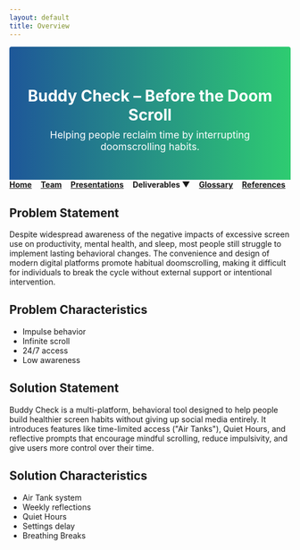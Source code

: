 ```yaml
---
layout: default
title: Overview
---
```


<div style="background: linear-gradient(to right, #1e5799, #2ecc71); padding: 2rem 1rem; text-align: center; border-radius: 4px 4px 0 0;">
  <h1 style="color: white; margin-bottom: 0.5rem;">Buddy Check – Before the Doom Scroll</h1>
  <p style="font-size: 1.1rem; color: white; margin-top: 0;">Helping people reclaim time by interrupting doomscrolling habits.</p>
</div>



<style>
.navbar {
  display: flex;
  gap: 1rem;
  font-weight: bold;
}

.dropdown {
  position: relative;
  display: inline-block;
}

.dropdown-content {
  display: none;
  position: absolute;
  background-color: white;
  min-width: 200px;
  box-shadow: 0 4px 6px rgba(0,0,0,0.15);
  z-index: 1;
}

.dropdown-content a {
  color: black;
  padding: 10px 14px;
  display: block;
  text-decoration: none;
}

.dropdown:hover .dropdown-content {
  display: block;
}
</style>

<div class="navbar">
  <a href="index.html">Home</a>
  <a href="team.html">Team</a>
  <a href="presentations.html">Presentations</a>

  <div class="dropdown">
    <span style="cursor:pointer;">Deliverables ▼</span>
    <div class="dropdown-content">
      <a href="deliverables-overview.html">Overview</a>
      <a href="deliverables-process-flow.html">Process Flow</a>
      <a href="deliverables-mfcd.html">MFCD</a>
      <a href="deliverables-risk-matrix.html">Risk Matrix</a>
      <a href="deliverables-competition.html">Competition</a>
    </div>
  </div>
  <div class="navbar">
  <a href="glossary.html">Glossary</a>
  <a href="references.html">References</a>
 </div>
</div>

## Problem Statement
Despite widespread awareness of the negative impacts of excessive screen use on productivity, mental health, and sleep, most people still struggle to implement lasting behavioral changes.
The convenience and design of modern digital platforms promote habitual doomscrolling, making it difficult for individuals to break the cycle without external support or intentional intervention.

## Problem Characteristics
- Impulse behavior
- Infinite scroll
- 24/7 access
- Low awareness

## Solution Statement
Buddy Check is a multi-platform, behavioral tool designed to help people build healthier screen habits without giving up social media entirely.
It introduces features like time-limited access ("Air Tanks"), Quiet Hours, and reflective prompts that encourage mindful scrolling, reduce impulsivity, and give users more control over their time.

## Solution Characteristics
- Air Tank system
- Weekly reflections
- Quiet Hours
- Settings delay
- Breathing Breaks
